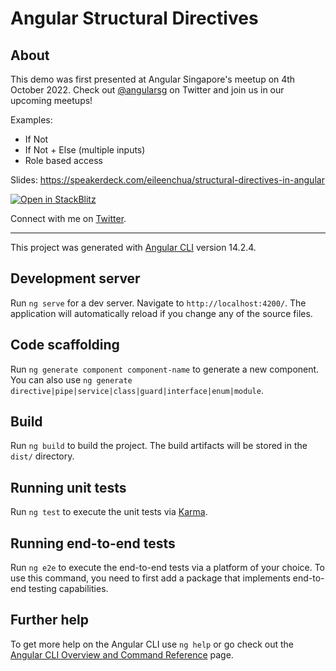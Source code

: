 # Angular Structural Directives

## About

This demo was first presented at Angular Singapore's meetup on 4th October 2022. Check out [@angularsg](https://twitter.com/angularsg) on Twitter and join us in our upcoming meetups!

Examples:

- If Not
- If Not + Else (multiple inputs)
- Role based access

Slides: https://speakerdeck.com/eileenchua/structural-directives-in-angular

[![Open in StackBlitz](https://developer.stackblitz.com/img/open_in_stackblitz.svg)](https://stackblitz.com/fork/github/eileenchua/angular-structural-directives?title=Angular%20Structural%20Directives)

Connect with me on [Twitter](https://twitter.com/eileenbuilds).

---

This project was generated with [Angular CLI](https://github.com/angular/angular-cli) version 14.2.4.

## Development server

Run `ng serve` for a dev server. Navigate to `http://localhost:4200/`. The application will automatically reload if you change any of the source files.

## Code scaffolding

Run `ng generate component component-name` to generate a new component. You can also use `ng generate directive|pipe|service|class|guard|interface|enum|module`.

## Build

Run `ng build` to build the project. The build artifacts will be stored in the `dist/` directory.

## Running unit tests

Run `ng test` to execute the unit tests via [Karma](https://karma-runner.github.io).

## Running end-to-end tests

Run `ng e2e` to execute the end-to-end tests via a platform of your choice. To use this command, you need to first add a package that implements end-to-end testing capabilities.

## Further help

To get more help on the Angular CLI use `ng help` or go check out the [Angular CLI Overview and Command Reference](https://angular.io/cli) page.
